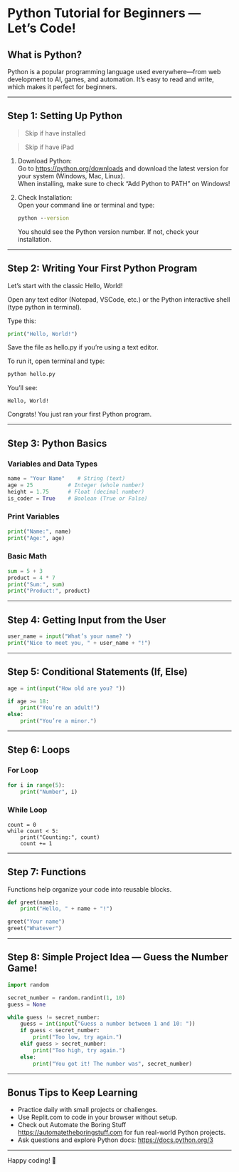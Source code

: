 # Python Tutorial for Beginners — Let’s Code!

## What is Python?  
Python is a popular programming language used everywhere—from web development to AI, games, and automation. It’s easy to read and write, which makes it perfect for beginners.

---

## Step 1: Setting Up Python
> Skip if have installed

> Skip if have iPad

1. Download Python:  
   Go to https://python.org/downloads and download the latest version for your system (Windows, Mac, Linux).  
   When installing, make sure to check “Add Python to PATH” on Windows!

2. Check Installation:  
   Open your command line or terminal and type:
   ```bat
   python --version
   ```
   You should see the Python version number. If not, check your installation.

---

## Step 2: Writing Your First Python Program

Let’s start with the classic Hello, World!

Open any text editor (Notepad, VSCode, etc.) or the Python interactive shell (type python in terminal).

Type this:
```py
print("Hello, World!")
```

Save the file as hello.py if you’re using a text editor.

To run it, open terminal and type:
```bat
python hello.py
```

You’ll see:

`Hello, World!`

Congrats! You just ran your first Python program.

---

## Step 3: Python Basics

### Variables and Data Types

```py
name = "Your Name"    # String (text)  
age = 25           # Integer (whole number)  
height = 1.75      # Float (decimal number)  
is_coder = True    # Boolean (True or False)
```

### Print Variables
```py
print("Name:", name)  
print("Age:", age)
```

### Basic Math
```py
sum = 5 + 3  
product = 4 * 7  
print("Sum:", sum)  
print("Product:", product)
```
---

## Step 4: Getting Input from the User
```py
user_name = input("What’s your name? ")  
print("Nice to meet you, " + user_name + "!")
```
---

## Step 5: Conditional Statements (If, Else)
```py
age = int(input("How old are you? "))

if age >= 18:  
    print("You’re an adult!")  
else:  
    print("You’re a minor.")
```
---

## Step 6: Loops

### For Loop
```py
for i in range(5):  
    print("Number", i)
```
### While Loop
```
count = 0  
while count < 5:  
    print("Counting:", count)  
    count += 1
```
---

## Step 7: Functions

Functions help organize your code into reusable blocks.
```py
def greet(name):  
    print("Hello, " + name + "!")

greet("Your name")  
greet("Whatever")
```
---

## Step 8: Simple Project Idea — Guess the Number Game!
```py
import random

secret_number = random.randint(1, 10)  
guess = None

while guess != secret_number:  
    guess = int(input("Guess a number between 1 and 10: "))  
    if guess < secret_number:  
        print("Too low, try again.")  
    elif guess > secret_number:  
        print("Too high, try again.")  
    else:  
        print("You got it! The number was", secret_number)
```
---

## Bonus Tips to Keep Learning

- Practice daily with small projects or challenges.  
- Use Replit.com to code in your browser without setup.  
- Check out Automate the Boring Stuff https://automatetheboringstuff.com for fun real-world Python projects.  
- Ask questions and explore Python docs: https://docs.python.org/3

---

Happy coding! 🚀
